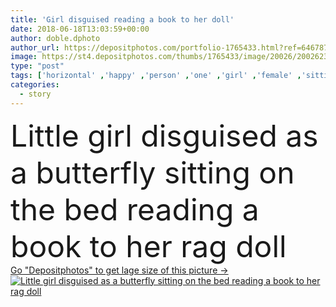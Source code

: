 ```yaml
---
title: 'Girl disguised reading a book to her doll'
date: 2018-06-18T13:03:59+00:00
author: doble.dphoto
author_url: https://depositphotos.com/portfolio-1765433.html?ref=64678756
image: https://st4.depositphotos.com/thumbs/1765433/image/20026/200262304/api_thumb_450.jpg?forcejpeg=true
type: "post"
tags: ['horizontal' ,'happy' ,'person' ,'one' ,'girl' ,'female' ,'sitting' ,'smiling' ,'people' ,'cheerful' ,'cute' ,'caucasian' ,'sweet' ,'child' ,'little' ,'creativity' ,'bed' ,'funny' ,'kid' ,'imagination' ,'pretty' ,'real' ,'toys' ,'indoor' ,'playing' ,'lifestyle' ,'friends' ,'preschooler' ,'reading' ,'book' ,'Butterfly' ,'bedroom' ,'barefoot' ,'enjoying' ,'wand' ,'costume' ,'disguise' ,'wings' ,'headband' ,'explaining' ,'diadem' ,'pajama' ,'aloud' ,'out loud' ,'rag doll' ,'telling story' ,'making gestures' ,'between bars' ,'framed photos' ]
categories: 
  - story
---
```

<div aling="center">
            <font size="60"> Little girl disguised as a butterfly sitting on the bed reading a book to her rag doll</font>   
</div>
<div>
    <a href='https://st4.depositphotos.com/thumbs/1765433/image/20026/200262304/api_thumb_450.jpg?forcejpeg=true?ref=64678756' target=_blank > Go "Depositphotos" to get lage size of this picture ->
        <img href='https://st4.depositphotos.com/thumbs/1765433/image/20026/200262304/api_thumb_450.jpg?forcejpeg=true?ref=64678756' src='https://st4.depositphotos.com/1765433/20026/i/950/depositphotos_200262304-stock-photo-girl-disguised-reading-a-book.jpg?forcejpeg=true' alt='Little girl disguised as a butterfly sitting on the bed reading a book to her rag doll' >
    </a>
</div>
